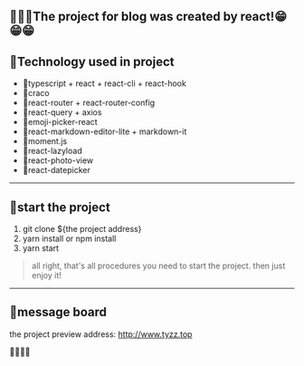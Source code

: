 ## 🎉🎉🎉The project for blog was created by react!😁😁😁
## 🥭Technology used in project
+ 🍇typescript + react + react-cli + react-hook
+ 🍈craco
+ 🍉react-router + react-router-config
+ 🍊react-query + axios 
+ 🍋emoji-picker-react
+ 🍌react-markdown-editor-lite + markdown-it
+ 🍍moment.js
+ 🍆react-lazyload
+ 🍅react-photo-view
+ 🍒react-datepicker
---
## 🍎start the project
1. git clone ${the project address}
2. yarn install or npm install 
3. yarn start
> all right, that's all procedures you need to start the project. then just enjoy it!
---
## 🌽message board
the project preview address: http://www.tyzz.top

🍏🍐🍑🍓